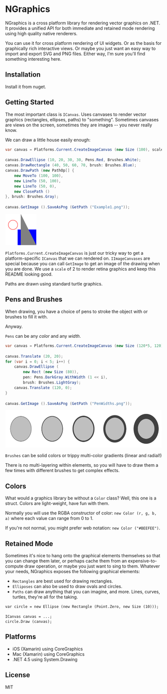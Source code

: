 # NGraphics

NGraphics is a cross platform library for rendering vector graphics on .NET. It provides a unified API for both immediate and retained mode rendering using high quality native renderers.

You can use it for cross platform rendering of UI widgets. Or as the basis for graphically rich interactive views. Or maybe you just want an easy way to import and export SVG and PNG files. Either way, I'm sure you'll find something interesting here.



## Installation

Install it from nuget.



## Getting Started

The most important class is `ICanvas`. Uses canvases to render vector graphics (rectangles, ellipses, paths) to "something". Sometimes canvases are views on the screen, sometimes they are images -- you never really know.

We can draw a little house easily enough:

```csharp
var canvas = Platforms.Current.CreateImageCanvas (new Size (100), scale: 2);

canvas.DrawEllipse (10, 20, 30, 30, Pens.Red, Brushes.White);
canvas.DrawRectangle (40, 50, 60, 70, brush: Brushes.Blue);
canvas.DrawPath (new PathOp[] {	
	new MoveTo (100, 100),
	new LineTo (50, 100),
	new LineTo (50, 0),
	new ClosePath ()
}, brush: Brushes.Gray);

canvas.GetImage ().SaveAsPng (GetPath ("Example1.png"));
```

<img src="TestResults/Example1-Mac.png" width="100" height="100" />

`Platforms.Current.CreateImageCanvas` is just our tricky way to get a platform-specific `ICanvas` that we can rendered on. `IImageCanvases` are special because you can call `GetImage` to get an image of the drawing when you are done. We use a `scale` of 2 to render retina graphics and keep this README looking good.

Paths are drawn using standard turtle graphics.



## Pens and Brushes

When drawing, you have a choice of pens to stroke the object with or brushes to fill it with.

Anyway.

`Pens` can be any *color* and any *width*.

```csharp
var canvas = Platforms.Current.CreateImageCanvas (new Size (120*5, 120), scale: 2);

canvas.Translate (20, 20);
for (var i = 0; i < 5; i++) {
	canvas.DrawEllipse (
		new Rect (new Size (80)),
		pen: Pens.DarkGray.WithWidth (1 << i),
		brush: Brushes.LightGray);
	canvas.Translate (120, 0);
}

canvas.GetImage ().SaveAsPng (GetPath ("PenWidths.png"));
```

<img src="TestResults/PenWidths-Mac.png" width="600" height="120" />


`Brushes` can be solid colors or trippy multi-color gradients (linear and radial!)

There is no multi-layering within elements, so you will have to draw them a few times with different brushes to get complex effects.


## Colors

What would a graphics library be without a `Color` class? Well, this one is a struct. Colors are light-weight, have fun with them.

Normally you will use the RGBA constructor of color: `new Color (r, g, b, a)` where each value can range from 0 to 1.

If you're not normal, you might prefer web notation: `new Color ("#BEEFEE")`.



## Retained Mode

Sometimes it's nice to hang onto the graphical elements themselves so that you can change them later, or perhaps cache them from an expensive-to-compute draw operation, or maybe you just want to sing to them. Whatever your needs, NGraphics exposes the following graphical elements:

* `Rectangles` are best used for drawing rectangles.
* `Elliposes` can also be used to draw ovals and circles.
* `Paths` can draw anything that you can imagine, and more. Lines, curves, turtles, they're all for the taking.


```charp
var circle = new Ellipse (new Rectangle (Point.Zero, new Size (10)));

ICanvas canvas = ...;
circle.Draw (canvas);
```

## Platforms


* iOS (Xamarin) using CoreGraphics
* Mac (Xamarin) using CoreGraphics
* .NET 4.5 using System.Drawing



## License

MIT

